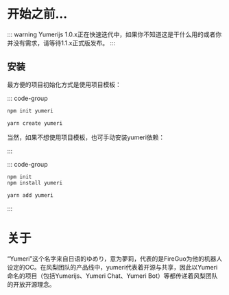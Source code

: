 # 开始之前...

::: warning
Yumerijs 1.0.x正在快速迭代中，如果你不知道这是干什么用的或者你并没有需求，请等待1.1.x正式版发布。
:::

## 安装

最方便的项目初始化方式是使用项目模板：

::: code-group

```bash [npm]
npm init yumeri
```

```bash [yarn]
yarn create yumeri
```

当然，如果不想使用项目模板，也可手动安装yumeri依赖：

:::

::: code-group

```bash [npm]
npm init
npm install yumeri
```

```bash [yarn]
yarn add yumeri
```

:::

# 关于

“Yumeri”这个名字来自日语的ゆめり，意为夢莉，代表的是FireGuo为他的机器人设定的OC。在风梨团队的产品线中，yumeri代表着开源与共享，因此以Yumeri命名的项目（包括Yumerijs、Yumeri Chat、Yumeri Bot）等都传递着风梨团队的开放开源理念。
